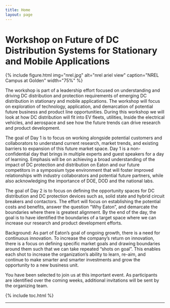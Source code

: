 ```yaml
---
title: Home
layout: page
---
```


# Workshop on Future of DC Distribution Systems for Stationary and Mobile Applications

{% include figure.html img="nrel.jpg" alt="nrel ariel view" caption="NREL Campus at Golden" width="75%" %}

The workshop is part of a leadership effort focused on understanding and driving DC distribution and protection requirements of emerging DC distribution in stationary and mobile applications. The workshop will focus on exploration of technology, application, and demarcation of potential future business and product line opportunities. During this workshop we will look at how DC distribution will fit into EV fleets, utilities, Inside the electrical vehicles, and aerospace and see how the future trends can drive research and product development.   

 

The goal of Day 1 is to focus on working alongside potential customers and collaborators to understand current research, market trends, and existing barriers to expansion of this future market space.  Day 1 is a non-confidential day that brings in multiple experts and guest speakers for a day of learning.  Emphasis will be on achieving a broad understanding of the impact of DC protection and distribution on Eaton and our future competitors in a symposium type environment that will foster improved relationships with industry collaborators and potential future partners, while also acknowledging the importance of DOE, DOD and the national labs. 

 
The goal of Day 2 is to focus on defining the opportunity spaces for DC distribution and DC protection devices such as, solid state and hybrid circuit breakers and contactors. The effort will focus on establishing the potential costs and benefits, answer the question “Why Eaton”, and demarcate the boundaries where there is greatest alignment.  By the end of the day, the goal is to have identified the boundaries of a target space where we can increase our research and product development efforts.  

 

Background: As part of Eaton’s goal of ongoing growth, there is a need for continuous innovation.  To increase the company’s return on innovation, there is a focus on defining specific market goals and drawing boundaries around them such that we can take repeated “shots on goal”.  This enables each shot to increase the organization’s ability to learn, re-aim, and continue to make smarter and smarter investments and grow the opportunity to a new business unit.  

  

You have been selected to join us at this important event.  As participants are identified over the coming weeks, additional invitations will be sent by the organizing team.  

{% include toc.html %}

------

<!-- {% include template/credits.html %} -->
